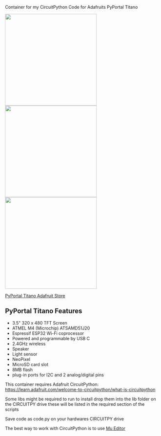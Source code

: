Container for my CircuitPython Code for Adafruits PyPortal Titano

<img src="https://cdn-shop.adafruit.com/970x728/4444-10.jpg" width="300"> <img src="https://cdn-shop.adafruit.com/970x728/4444-09.jpg" width="300"> <img src="https://cdn-shop.adafruit.com/970x728/4444-08.jpg" width="300">

[PyPortal Titano Adafruit Store](https://www.adafruit.com/product/4444)

## PyPortal Titano Features

* 3.5" 320 x 480 TFT Screen
* ATMEL M4 (Microchip) ATSAMD51J20
* Espressif ESP32 Wi-Fi coprocessor
* Powered and programmable by USB C
* 2.4GHz wireless
* Speaker
* Light sensor
* NeoPixel
* MicroSD card slot
* 8MB flash
* plug-in ports for I2C and 2 analog/digital pins

This container requires Adafruit CircuitPython: https://learn.adafruit.com/welcome-to-circuitpython/what-is-circuitpython

Some libs might be required to run to install drop them into the lib folder on the CIRCUITPY drive
these will be listed in the required section of the scripts

Save code as code.py on your hardwares CIRCUITPY drive

The best way to work with CircuitPython is to use [Mu Editor](https://codewith.mu)


